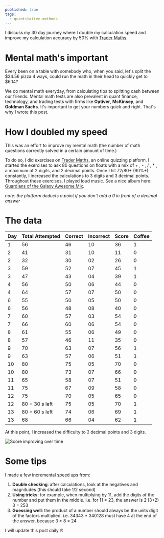 ```yaml
---
published: true
tags:
  - quantitative-methods
---
```

I discuss my 30 day journey where I double my calculation speed and improve my calculation accuracy by 50% with [Trader Maths](http://tradermaths.com/tradermath/).

# Mental math's important

Every been on a table with somebody who, when you said, let's split the $24.56 pizza 4 ways, could run the math in their head to quickly get to $6.14?

We do mental math everyday, from calculating tips to splitting cash between our friends. Mental math tests are also prevalent in quant finance, technology, and trading tests with firms like **Optiver**, **McKinsey**, and **Goldman Sachs**. It's important to get your numbers quick and right. That's why I wrote this post.

# How I doubled my speed

This was an effort to improve my mental math (the number of math questions correctly solved in a certain amount of time.)

To do so, I did exercises on [Trader Maths](http://tradermaths.com/tradermath/), an online quizzing platform. I started the exercises to ask 80 questions on floats with a mix of + , - , / , * , a maximum of 2 digits, and 2 decimal points. Once I hit 72/80+ (90%+) constantly, I increased the calculations to 3 digits and 3 decimal points. Throughout these exercises, I played loud music. See a nice album here: [Guardians of the Galaxy Awesome Mix](https://www.youtube.com/watch?v=sCT50t-JAMw).

_note: the platform deducts a point if you don't add a 0 in front of a decimal answer_

# The data

| Day | Total Attempted | Correct | Incorrect | Score | Coffee |
|-----|-----------------|---------|-----------|-------|--------|
| 1   | 56              | 46      | 10        | 36    | 1      |
| 2   | 41              | 31      | 10        | 11    | 0      |
| 2   | 32              | 30      | 02        | 26    | 0      |
| 3   | 59              | 52      | 07        | 45    | 1      |
| 3   | 47              | 43      | 04        | 39    | 1      |
| 4   | 56              | 50      | 06        | 44    | 0      |
| 4   | 64              | 57      | 07        | 50    | 0      |
| 6   | 55              | 50      | 05        | 50    | 0      |
| 6   | 56              | 48      | 08        | 40    | 0      |
| 7   | 60              | 57      | 03        | 54    | 0      |
| 7   | 66              | 60      | 06        | 54    | 0      |
| 8   | 61              | 55      | 06        | 49    | 0      |
| 8   | 57              | 46      | 11        | 35    | 0      |
| 9   | 70              | 63      | 07        | 56    | 1      |
| 9   | 63              | 57      | 06        | 51    | 1      |
| 10  | 80              | 75      | 05        | 70    | 0      |
| 10  | 80              | 73      | 07        | 66    | 0      |
| 11  | 65              | 58      | 07        | 51    | 0      |
| 11  | 75              | 67      | 09        | 58    | 0      |
| 12  | 75              | 70      | 05        | 65    | 0      |
| 12  | 80 + 30 s left  | 75      | 05        | 70    | 1      |
| 13  | 80 + 60 s left  | 74      | 06        | 69    | 1      |
| 13  | 68              | 66      | 04        | 62    | 1      |

At this point, I increased the difficulty to 3 decimal points and 3 digits.

![Score improving over time](https://i.imgur.com/04ppYkD.png)

# Some tips

I made a few incremental speed ups from:

1. **Double checking**: after calculations, look at the negatives and magnitudes (this should take 1/2 second)
2. **Using tricks**: for example, when multiplying by 11, add the digits of the number and put them in the middle. i.e. for 11 * 23, the answer is 2 (3+2) 3 = 253
3. **Guessing well**: the product of a number should always be the units digit of the factors multiplied.
	i.e. 34343 * 340128 must have 4 at the end of the answer, because 3 * 8 = 24
    
    
I will update this post daily :alarm_clock:
